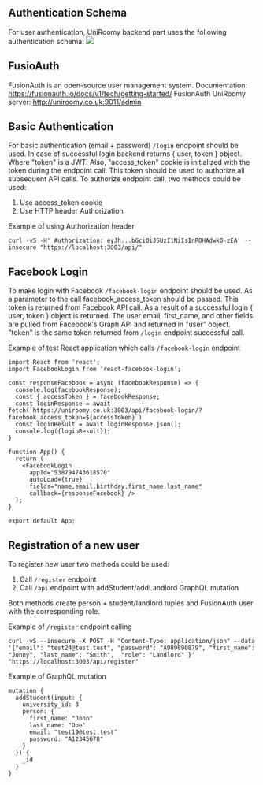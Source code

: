 ## Authentication Schema

For user authentication, UniRoomy backend part uses the following authentication schema:
<a href="./auth-schema-01.png" target="_blank"><img src="./auth-schema-01.png"></a>

## FusioAuth

FusionAuth is an open-source user management system.
Documentation: <a href="https://fusionauth.io/docs/v1/tech/getting-started/">https://fusionauth.io/docs/v1/tech/getting-started/</a>
FusionAuth UniRoomy server: <a href="http://uniroomy.co.uk:9011/admin" target=_blank>http://uniroomy.co.uk:9011/admin</a>

## Basic Authentication

For basic authentication (email + password) `/login` endpoint should be used. In case of successful login backend returns { user, token } object. Where "token" is a JWT. Also, "access_token" cookie is initialized with the token during the endpoint call.
This token should be used to authorize all subsequent API calls. To authorize endpoint call, two methods could be used:

1. Use access_token cookie
2. Use HTTP header Authorization

Example of using Authorization header
```
curl -vS -H' Authorization: eyJh...bGciOiJSUzI1NiIsInROHAdwkO-zEA' --insecure "https://localhost:3003/api/"
```

## Facebook Login

To make login with Facebook `/facebook-login` endpoint should be used. As a parameter to the call facebook_access_token should be passed. This token is returned from Facebook API call. As a result of a successful login { user, token } object is returned. The user email, first_name, and other fields are pulled from Facebook's Graph API and returned in "user" object. "token" is the same token returned from `/login` endpoint successful call.

Example of test React application which calls `/facebook-login` endpoint

```
import React from 'react';
import FacebookLogin from 'react-facebook-login';

const responseFacebook = async (facebookResponse) => {
  console.log(facebookResponse);
  const { accessToken } = facebookResponse;
  const loginResponse = await fetch(`https://uniroomy.co.uk:3003/api/facebook-login/?facebook_access_token=${accessToken}`)
  const loginResult = await loginResponse.json();
  console.log({loginResult});
}

function App() {
  return (
    <FacebookLogin
      appId="538794743618570"
      autoLoad={true}
      fields="name,email,birthday,first_name,last_name"
      callback={responseFacebook} />
  );
}

export default App;
```

## Registration of a new user

To register new user two methods could be used:

1. Call `/register` endpoint
2. Call `/api` endpoint with addStudent/addLandlord GraphQL mutation

Both methods create person + student/landlord tuples and FusionAuth user with the corresponding role.

Example of `/register` endpoint calling

```
curl -vS --insecure -X POST -H "Content-Type: application/json" --data '{"email": "test24@test.test", "password": "A989890879", "first_name": "Jonny", "last_name": "Smith",  "role": "Landlord" }'  "https://localhost:3003/api/register"
```

Example of GraphQL mutation

```
mutation {
  addStudent(input: {
    university_id: 3
    person: {
      first_name: "John"
      last_name: "Doe"
      email: "test19@test.test"
      password: "A12345678"
    }
  }) {
    _id
  }
}
```
